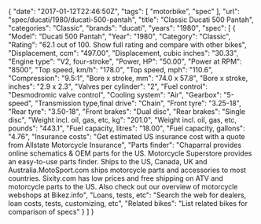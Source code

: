 {
    "date": "2017-01-12T22:46:50Z",
    "tags": [
        "motorbike",
        "spec"
    ],
    "url": "spec\/ducati\/1980\/ducati-500-pantah",
    "title": "Classic Ducati 500 Pantah",
    "categories": "Classic",
    "brands": "ducati",
    "years": "1980",
    "spec": [
        {
            "Model": "Ducati 500 Pantah",
            "Year": "1980",
            "Category": "Classic",
            "Rating": "62.1 out of 100. Show full rating and compare with other bikes",
            "Displacement, ccm": "497.00",
            "Displacement, cubic inches": "30.33",
            "Engine type": "V2, four-stroke",
            "Power, HP": "50.00",
            "Power at RPM": "8500",
            "Top speed, km\/h": "178.0",
            "Top speed, mph": "110.6",
            "Compression": "9.5:1",
            "Bore x stroke, mm": "74.0 x 57.8",
            "Bore x stroke, inches": "2.9 x 2.3",
            "Valves per cylinder": "2",
            "Fuel control": "Desmodromic valve control",
            "Cooling system": "Air",
            "Gearbox": "5-speed",
            "Transmission type,final drive": "Chain",
            "Front tyre": "3.25-18",
            "Rear tyre": "3.50-18",
            "Front brakes": "Dual disc",
            "Rear brakes": "Single disc",
            "Weight incl. oil, gas, etc, kg": "201.0",
            "Weight incl. oil, gas, etc, pounds": "443.1",
            "Fuel capacity, litres": "18.00",
            "Fuel capacity, gallons": "4.76",
            "Insurance costs": "Get estimated US insurance cost with a quote from Allstate Motorcycle Insurance",
            "Parts finder": "Chaparral provides online schematics & OEM parts for the US.   Motorcycle Superstore provides an easy-to-use parts finder. Ships to the US, Canada, UK and Australia.MotoSport.com ships motorcycle parts and accessories to most countries.    Sixity.com has low prices and free shipping on ATV and motorcycle parts to the US. Also check out our overview of motorcycle webshops at Bikez.info",
            "Loans, tests, etc": "Search the web for dealers, loan costs, tests, customizing, etc",
            "Related bikes": "List related bikes for comparison of specs"
        }
    ]
}